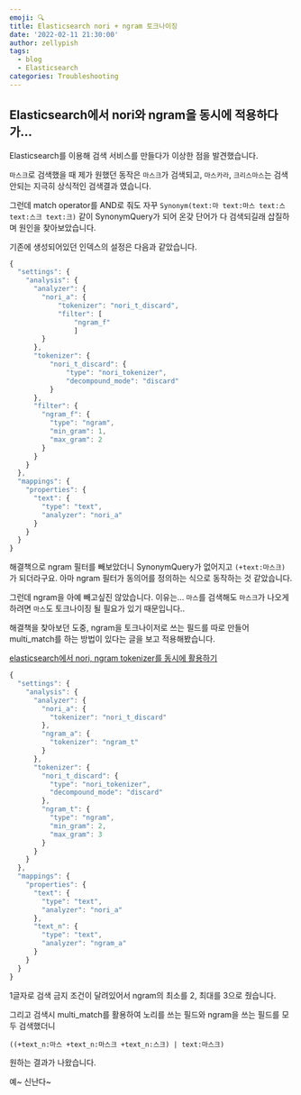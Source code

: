 ```yaml
---
emoji: 🔍
title: Elasticsearch nori + ngram 토크나이징
date: '2022-02-11 21:30:00'
author: zellypish
tags: 
  - blog
  - Elasticsearch
categories: Troubleshooting
---
```

## Elasticsearch에서 nori와 ngram을 동시에 적용하다가...

Elasticsearch를 이용해 검색 서비스를 만들다가 이상한 점을 발견했습니다.

`마스크`로 검색했을 때 제가 원했던 동작은 `마스크`가 검색되고, `마스카라`, `크리스마스`는 검색 안되는 지극히 상식적인 검색결과 였습니다.

그런데 match operator를 AND로 줘도 자꾸
`Synonym(text:마 text:마스 text:스 text:스크 text:크)` 같이 SynonymQuery가 되어 온갖 단어가 다 검색되길래
삽질하며 원인을 찾아보았습니다.

기존에 생성되어있던 인덱스의 설정은 다음과 같았습니다.

```js
{
  "settings": {
    "analysis": {
      "analyzer": {
        "nori_a": {
            "tokenizer": "nori_t_discard",
            "filter": [
                "ngram_f"
                ]
        }
      },
      "tokenizer": {
          "nori_t_discard": {
              "type": "nori_tokenizer",
              "decompound_mode": "discard"
          }
      },
      "filter": {
        "ngram_f": {
          "type": "ngram",
          "min_gram": 1,
          "max_gram": 2
        }
      }
    }
  },
  "mappings": {
    "properties": {
      "text": {
        "type": "text",
        "analyzer": "nori_a"
      }
    }
  }
}
```

해결책으로 ngram 필터를 빼보았더니 SynonymQuery가 없어지고 `(+text:마스크)` 가 되더라구요.
아마 ngram 필터가 동의어를 정의하는 식으로 동작하는 것 같았습니다.

그런데 ngram을 아예 빼고싶진 않았습니다. 이유는... `마스`를 검색해도 `마스크`가 나오게 하려면 `마스`도 토크나이징 될 필요가 있기 때문입니다..

해결책을 찾아보던 도중, ngram을 토크나이저로 쓰는 필드를 따로 만들어 multi_match를 하는 방법이 있다는 글을 보고 적용해봤습니다.

[elasticsearch에서 nori, ngram tokenizer를 동시에 활용하기](https://lamttic.github.io/2020/03/10/01.html)

```js
{
  "settings": {
    "analysis": {
      "analyzer": {
        "nori_a": {
          "tokenizer": "nori_t_discard"
        },
        "ngram_a": {
          "tokenizer": "ngram_t"
        }
      },
      "tokenizer": {
        "nori_t_discard": {
          "type": "nori_tokenizer",
          "decompound_mode": "discard"
        },
        "ngram_t": {
          "type": "ngram",
          "min_gram": 2,
          "max_gram": 3
        }
      }
    }
  },
  "mappings": {
    "properties": {
      "text": {
        "type": "text",
        "analyzer": "nori_a"
      },
      "text_n": {
        "type": "text",
        "analyzer": "ngram_a"
      }
    }
  }
}
```

1글자로 검색 금지 조건이 달려있어서 ngram의 최소를 2, 최대를 3으로 줬습니다.

그리고 검색시 multi_match를 활용하여 노리를 쓰는 필드와 ngram을 쓰는 필드를 모두 검색했더니

```
((+text_n:마스 +text_n:마스크 +text_n:스크) | text:마스크)
```
원하는 결과가 나왔습니다.

예~ 신난다~

